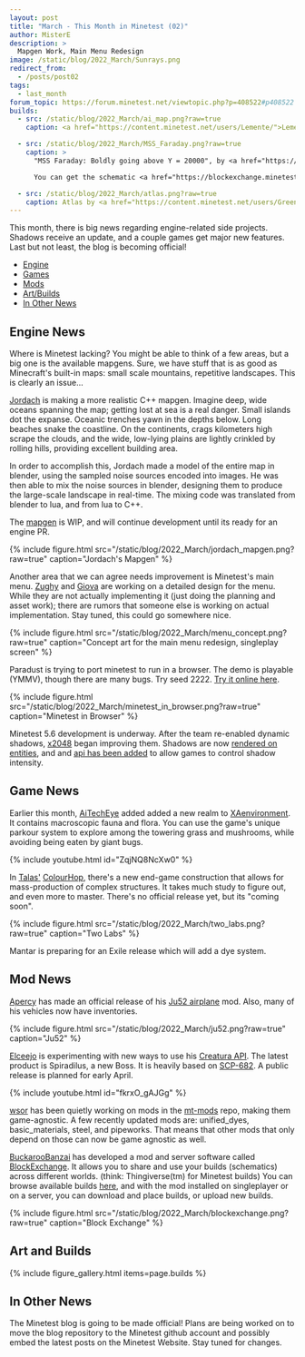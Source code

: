 ```yaml
---
layout: post
title: "March - This Month in Minetest (02)"
author: MisterE
description: >
  Mapgen Work, Main Menu Redesign
image: /static/blog/2022_March/Sunrays.png
redirect_from:
  - /posts/post02
tags:
  - last_month
forum_topic: https://forum.minetest.net/viewtopic.php?p=408522#p408522
builds:
  - src: /static/blog/2022_March/ai_map.png?raw=true
    caption: <a href="https://content.minetest.net/users/Lemente/">Lemente</a> made this with imaging and an AI-generated picture.

  - src: /static/blog/2022_March/MSS_Faraday.png?raw=true
    caption: >
      "MSS Faraday: Boldly going above Y = 20000", by <a href="https://content.minetest.net/users/BuckarooBanzay/">BuckarooBanzai</a>

      You can get the schematic <a href="https://blockexchange.minetest.land/api/static/schema/BuckarooBanzai/mss_faraday">here</a>.

  - src: /static/blog/2022_March/atlas.png?raw=true
    caption: Atlas by <a href="https://content.minetest.net/users/GreenXenith/">GreenXenith</a>
---
```




This month, there is big news regarding engine-related side projects. Shadows
receive an update, and a couple games get major new features. Last but not
least, the blog is becoming official!

<!-- more -->

*  [Engine](#engine)
*  [Games](#games)
*  [Mods](#mods)
*  [Art/Builds](#art)
*  [In Other News](#o-news)


## Engine News <a name="engine"></a>

Where is Minetest lacking? You might be able to think of a few areas, but a big
one is the available mapgens. Sure, we have stuff that is as good as Minecraft's
built-in maps: small scale mountains, repetitive landscapes. This is clearly an
issue...

[Jordach](https://content.minetest.net/users/Jordach/) is making a more
realistic C++ mapgen. Imagine deep, wide oceans spanning the map; getting lost
at sea is a real danger. Small islands dot the expanse. Oceanic trenches yawn in
the depths below. Long beaches snake the coastline. On the continents, crags
kilometers high scrape the clouds, and the wide, low-lying plains are lightly
crinkled by rolling hills, providing excellent building area.

In order to accomplish this, Jordach made a model of the entire map in blender,
using the sampled noise sources encoded into images. He was then able to mix the
noise sources in blender, designing them to produce the large-scale landscape in
real-time. The mixing code was translated from blender to lua, and from lua to
C++.

The [mapgen](https://github.com/Jordach/minetest/tree/mg_reverb) is WIP, and
will continue development until its ready for an engine PR.

{% include figure.html src="/static/blog/2022_March/jordach_mapgen.png?raw=true" caption="Jordach's Mapgen" %}

Another area that we can agree needs improvement is Minetest's main menu.
[Zughy](https://content.minetest.net/users/Zughy/) and
[Giova](https://content.minetest.net/users/giov4/) are working on a detailed
design for the menu. While they are not actually implementing it (just doing the
planning and asset work); there are rumors that someone else is working on
actual implementation. Stay tuned, this could go somewhere nice.

{% include figure.html src="/static/blog/2022_March/menu_concept.png?raw=true" caption="Concept art for the main menu redesign, singleplay screen" %}

Paradust is trying to port minetest to run in a browser. The demo is playable
(YMMV), though there are many bugs. Try seed 2222.
[Try it online here](https://minetest.dustlabs.io/).

{% include figure.html src="/static/blog/2022_March/minetest_in_browser.png?raw=true" caption="Minetest in Browser" %}

Minetest 5.6 development is underway. After the team re-enabled dynamic shadows,
[x2048](https://content.minetest.net/users/x2048/) began improving them. Shadows
are now [rendered on entities](https://github.com/minetest/minetest/pull/11747),
and and [api has been added](https://github.com/minetest/minetest/pull/11944) to
allow games to control shadow intensity.


## Game News <a name="games"></a>

Earlier this month, [AiTechEye](https://content.minetest.net/users/AiTechEye/)
added added a new realm to
[XAenvironment](https://content.minetest.net/packages/AiTechEye/xaenvironment/).
It contains macroscopic fauna and flora. You can use the game's unique parkour
system to explore among the towering grass and mushrooms, while avoiding being
eaten by giant bugs.

{% include youtube.html id="ZqjNQ8NcXw0" %}


In [Talas'](https://content.minetest.net/users/talas/)
[ColourHop](https://content.minetest.net/packages/talas/colourhop/), there's a
new end-game construction that allows for mass-production of complex structures.
It takes much study to figure out, and even more to master. There's no official
release yet, but its "coming soon".

{% include figure.html src="/static/blog/2022_March/two_labs.png?raw=true" caption="Two Labs" %}

Mantar is preparing for an Exile release which will add a dye system.


## Mod News <a name="mods"></a>

[Apercy](https://content.minetest.net/users/apercy/) has made an official
release of his
[Ju52 airplane](https://content.minetest.net/packages/apercy/ju52/) mod.
Also, many of his vehicles now have inventories.

{% include figure.html src="/static/blog/2022_March/ju52.png?raw=true" caption="Ju52" %}

[Elceejo](https://content.minetest.net/users/ElCeejo/) is experimenting with new
ways to use his
[Creatura API](https://content.minetest.net/packages/ElCeejo/creatura/). The latest
product is Spiradilus, a new Boss. It is heavily based on
[SCP-682](https://scp-wiki.wikidot.com/scp-682). A public release is planned for
early April.

{% include youtube.html id="fkrxO_gAJGg" %}

[wsor](https://content.minetest.net/users/wsor4035/) has been quietly working on
mods in the [mt-mods](https://github.com/mt-mods) repo, making them
game-agnostic. A few recently updated mods are: unified_dyes, basic_materials,
steel, and pipeworks. That means that other mods that only depend on those can
now be game agnostic as well.

[BuckarooBanzai](https://content.minetest.net/users/BuckarooBanzay/) has
developed a mod and server software called
[BlockExchange](https://content.minetest.net/packages/BuckarooBanzay/blockexchange/).
It allows you to share and use your builds (schematics) across different worlds.
(think: Thingiverse(tm) for Minetest builds) You can browse available builds
[here](https://blockexchange.minetest.land/), and with the mod installed on
singleplayer or on a server, you can download and place builds, or upload new
builds.

{% include figure.html src="/static/blog/2022_March/blockexchange.png?raw=true" caption="Block Exchange" %}

## Art and Builds <a name="art"></a>

{% include figure_gallery.html items=page.builds %}

## In Other News <a name="s-news"></a>

The Minetest blog is going to be made official! Plans are being worked on to
move the blog repository to the Minetest github account and possibly embed the
latest posts on the Minetest Website. Stay tuned for changes.
